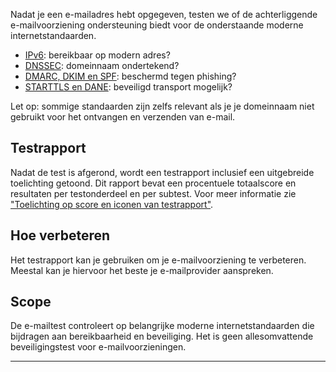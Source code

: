Nadat je een e-mailadres hebt opgegeven, testen we of de achterliggende e-mailvoorziening ondersteuning biedt voor de onderstaande moderne internetstandaarden.

* [IPv6](/faqs/ipv6/): bereikbaar op modern adres?
* [DNSSEC](/faqs/dnssec/): domeinnaam ondertekend?
* [DMARC, DKIM en SPF](/faqs/mailauth/): beschermd tegen phishing?
* [STARTTLS en DANE](/faqs/starttls/): beveiligd transport mogelijk?

Let op: sommige standaarden zijn zelfs relevant als je je domeinnaam niet gebruikt voor het ontvangen en verzenden van e-mail.

## Testrapport
Nadat de test is afgerond, wordt een testrapport inclusief een uitgebreide toelichting getoond. Dit rapport bevat een procentuele totaalscore en resultaten per testonderdeel en per subtest. Voor meer informatie zie ["Toelichting op score en iconen van testrapport"](/faqs/report/). 

## Hoe verbeteren
Het testrapport kan je gebruiken om je e-mailvoorziening te verbeteren. Meestal kan je hiervoor het beste je e-mailprovider aanspreken.

## Scope
De e-mailtest controleert op belangrijke moderne internetstandaarden die bijdragen aan bereikbaarheid en beveiliging. Het is geen allesomvattende beveiligingstest voor e-mailvoorzieningen.

---
